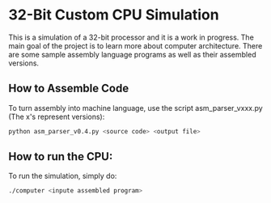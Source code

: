 # 32-Bit Custom CPU Simulation

This is a simulation of a 32-bit processor and it is a work in progress. The main goal of the project is to learn more
about computer architecture. There are some sample assembly language programs as well as their assembled versions.

## How to Assemble Code

To turn assembly into machine language, use the script asm_parser_vxxx.py (The x's represent versions):

```sh 
python asm_parser_v0.4.py <source code> <output file>
```

## How to run the CPU:

To run the simulation, simply do:

```sh
./computer <inpute assembled program>
```

